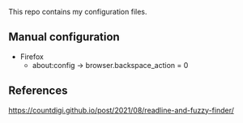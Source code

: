 This repo contains my configuration files.

## Manual configuration

- Firefox
    - about:config -> browser.backspace_action = 0

## References

https://countdigi.github.io/post/2021/08/readline-and-fuzzy-finder/
